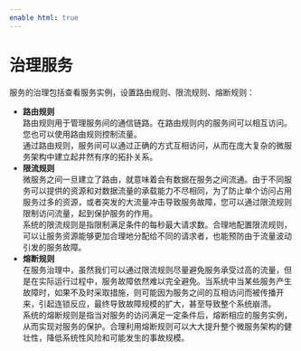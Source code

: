 ```yaml
---
enable html: true
---
```

# 治理服务

服务的治理包括查看服务实例，设置路由规则、限流规则、熔断规则：
* **路由规则**       
  路由规则用于管理服务间的通信链路。在路由规则内的服务间可以相互访问。您也可以使用路由规则控制流量。          
  通过路由规则，服务间可以通过正确的方式互相访问，从而在庞大复杂的微服务架构中建立起井然有序的拓扑关系。  
* **限流规则**      
  微服务之间一旦建立了路由，就意味着会有数据在服务之间流通。由于不同服务可以提供的资源和对数据流量的承载能力不尽相同，为了防止单个访问占用服务过多的资源，或者突发的大流量冲击导致服务故障，您可以通过限流规则限制访问流量，起到保护服务的作用。          
  系统的限流规则是指限制满足条件的每秒最大请求数。合理地配置限流规则，可以让服务资源能够更加合理地分配给不同的请求者，也能预防由于流量波动引发的服务故障。                
* **熔断规则**      
  在服务治理中，虽然我们可以通过限流规则尽量避免服务承受过高的流量，但是在实际运行过程中，服务故障依然难以完全避免。当系统中当某些服务产生故障时，如果不及时采取措施，则可能因为服务之间的互相访问而被传播开来，引起连锁反应，最终导致故障规模的扩大，甚至导致整个系统崩溃。       
  系统的熔断规则是指当对服务的访问满足一定条件后，熔断相应的服务实例，从而实现对服务的保护。合理利用熔断规则可以大大提升整个微服务架构的健壮性，降低系统性风险和可能发生的事故规模。



